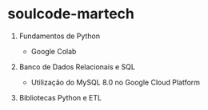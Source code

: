 # soulcode-martech

1. Fundamentos de Python
   - Google Colab
2. Banco de Dados Relacionais e SQL
   
   - Utilização do MySQL 8.0 no Google Cloud Platform
   
3. Bibliotecas Python e ETL
